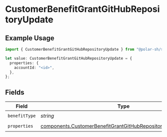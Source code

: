 # CustomerBenefitGrantGitHubRepositoryUpdate

## Example Usage

```typescript
import { CustomerBenefitGrantGitHubRepositoryUpdate } from "@polar-sh/sdk/models/components/customerbenefitgrantgithubrepositoryupdate.js";

let value: CustomerBenefitGrantGitHubRepositoryUpdate = {
  properties: {
    accountId: "<id>",
  },
};
```

## Fields

| Field                                                                                                                                              | Type                                                                                                                                               | Required                                                                                                                                           | Description                                                                                                                                        |
| -------------------------------------------------------------------------------------------------------------------------------------------------- | -------------------------------------------------------------------------------------------------------------------------------------------------- | -------------------------------------------------------------------------------------------------------------------------------------------------- | -------------------------------------------------------------------------------------------------------------------------------------------------- |
| `benefitType`                                                                                                                                      | *string*                                                                                                                                           | :heavy_check_mark:                                                                                                                                 | N/A                                                                                                                                                |
| `properties`                                                                                                                                       | [components.CustomerBenefitGrantGitHubRepositoryPropertiesUpdate](../../models/components/customerbenefitgrantgithubrepositorypropertiesupdate.md) | :heavy_check_mark:                                                                                                                                 | N/A                                                                                                                                                |